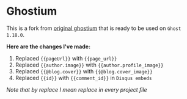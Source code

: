 # Ghostium

This is a fork from [original ghostium](https://github.com/oswaldoacauan/ghostium)
that is ready to be used on `Ghost 1.18.0`.

**Here are the changes I've made:**

1. Replaced `{{pageUrl}}` with `{{page_url}}`
2. Replaced `{{author.image}}` with `{{author.profile_image}}`
3. Replaced `{{@blog.cover}}` with `{{@blog.cover_image}}`
4. Replaced `{{id}}` with `{{comment_id}}` in `Disqus embeds`

*Note that by replace I mean replace in every project file*
